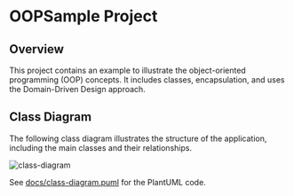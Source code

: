 # OOPSample Project

## Overview
This project contains an example to illustrate the object-oriented programming (OOP) concepts. It includes classes, encapsulation, and uses the Domain-Driven Design approach.

## Class Diagram
The following class diagram illustrates the structure of the application, including the main classes and their relationships.

![class-diagram](https://www.plantuml.com/plantuml/proxy?src=https://raw.githubusercontent.com/upc-pre-202520-1asi0730-7468/oop-sample/refs/heads/master/docs/class-diagram.puml)

See [docs/class-diagram.puml](docs/class-diagram.puml) for the PlantUML code.
